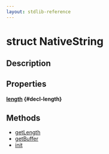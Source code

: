 ```yaml
---
layout: stdlib-reference
---
```


# struct NativeString

## Description



## Properties

#### [length](/stdlib-reference/types/NativeString/length) {#decl-length}

## Methods

* [getLength](/stdlib-reference/types/NativeString/getLength)
* [getBuffer](/stdlib-reference/types/NativeString/getBuffer)
* [init](/stdlib-reference/types/NativeString/init)

